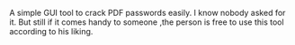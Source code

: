 A simple GUI tool to crack PDF passwords easily. I know nobody asked for it. But still if it comes handy to someone ,the person is free to use this tool according to his liking.

